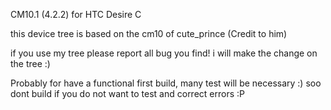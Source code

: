 CM10.1 (4.2.2) for HTC Desire C

this device tree is based on the cm10 of cute_prince (Credit to him)

if you use my tree please report all bug you find! i will make the change on the tree :)

Probably for have a functional first build, many test will be necessary :) soo dont build if you 
do not want to test and correct errors :P
